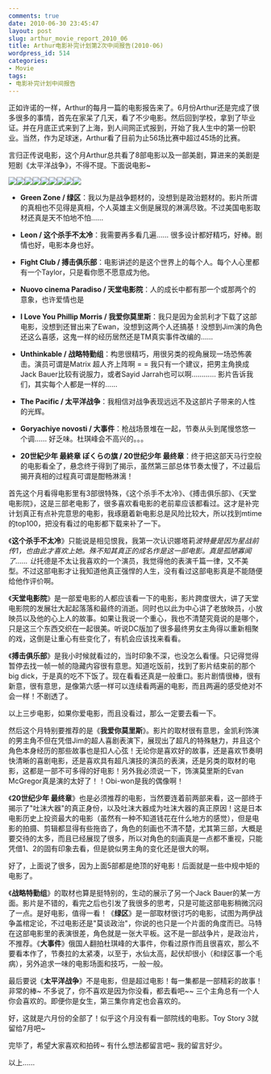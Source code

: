```yaml
---
comments: true
date: 2010-06-30 23:45:47
layout: post
slug: arthur_movie_report_2010_06
title: Arthur电影补完计划第2次中间报告(2010-06)
wordpress_id: 514
categories:
- Movie
tags:
- 电影补完计划中间报告
---
```


正如许诺的一样，Arthur的每月一篇的电影报告来了。6月份Arthur还是完成了很多很多的事情，首先在家呆了几天，看了不少电影。然后回到学校，拿到了毕业证。并在月底正式来到了上海，到人间网正式报到，开始了我人生中的第一份职业。当然，作为足球迷，Arthur看了目前为止56场比赛中超过45场的比赛。




言归正传说电影，这个月Arthur总共看了8部电影以及一部美剧，算进来的美剧是短剧《太平洋战争》，不得不提。下面说电影~




**![](http://img2.douban.com/spic/s4046263.jpg)**![](http://t.douban.com/spic/s3877058.jpg)![](http://img2.douban.com/spic/s1311094.jpg)![](http://t.douban.com/spic/s4011078.jpg)![](http://t.douban.com/spic/s3638647.jpg)![](http://img2.douban.com/spic/s3916263.jpg)![](http://img2.douban.com/spic/s3284761.jpg)![](http://t.douban.com/spic/s4195886.jpg)![](http://t.douban.com/spic/s4200775.jpg)






  * **Green Zone / 绿区**：我以为是战争题材的，没想到是政治题材的。影片所谓的真相也不见得是真相，个人英雄主义倒是展现的淋漓尽致。不过美国电影取材还真是天不怕地不怕……


  * **Leon / 这个杀手不太冷**：我需要再多看几遍…… 很多设计都好精巧，好棒。剧情也好，电影本身也好。


  * **Fight Club / 搏击俱乐部**：电影讲述的是这个世界上的每个人。每个人心里都有一个Taylor，只是看你愿不愿意成为他。


  * **Nuovo cinema Paradiso / 天堂电影院**：人的成长中都有那一个或那两个的意象，也许爱情也是


  * **I Love You Phillip Morris / 我爱你莫里斯**：我只是因为金凯利才下载了这部电影，没想到还冒出来了Ewan，没想到这两个人还搞基！没想到Jim演的角色还这么喜感，这鬼一样的经历居然还是TM真实事件改编的……


  * **Unthinkable / 战略特勤组**：构思很精巧，用很另类的视角展现一场恐怖袭击。演员可谓是Matrix 超人齐上阵啊 = = 我只有一个建议，把男主角换成Jack Bauer比较有说服力，或者Sayid Jarrah也可以啊………… 影片告诉我们，其实每个人都是一样的……


  * **The Pacific / 太平洋战争**：我相信对战争表现远远不及这部片子带来的人性的光辉。


  * **Goryachiye novosti / 大事件**：枪战场景堆在一起，节奏从头到尾慢悠悠一个调…… 好乏味。杜琪峰会不高兴的。。。


  * **20世紀少年 最終章 ぼくらの旗 / 20世纪少年 最终章**：终于把这部天马行空般的电影看全了，悬念终于得到了揭示，虽然第三部总体节奏太慢了，不过最后揭开真相的过程真可谓是酣畅淋漓！




首先这个月看得电影里有3部很特殊，《这个杀手不太冷》、《搏击俱乐部》、《天堂电影院》，这是三部老电影了，很多喜欢看电影的老前辈应该都看过。这才是补完计划真正有点补完意思的电影，我琢磨着新电影总是风险比较大，所以找到mtime的top100，把没有看过的电影都下载来补了一下。




《**这个杀手不太冷**》只能说是相见恨我，我第一次认识娜塔莉*波特曼是因为星战前传1，也由此才喜欢上她。殊不知其真正的成名作是这一部电影。真是孤陋寡闻了…… 让*托德是不太让我喜欢的一个演员，我觉得他的表演千篇一律，又不美型。不过这部电影才让我知道他真正强悍的人生，没有看过这部电影真是不能随便给他作评价啊。




《**天堂电影院**》是一部爱电影的人都应该看一下的电影，影片跨度很大，讲了天堂电影院的发展壮大起起落落和最终的消逝。同时也以此为中心讲了老放映员，小放映员以及他的心上人的故事。如果让我说一个重心，我也不清楚究竟说的是哪个，只是这三个东西交织在一起很美。听说DC版加了很多最终男女主角得以重新相聚的戏，这倒是让重心有些变化了，有机会应该找来看看。




《**搏击俱乐部**》是我小时候就看过的，当时印象不深，也没怎么看懂。只记得觉得暂停去找一帧一帧的隐藏内容很有意思。知道吃饭前，找到了影片结束前的那个big dick，于是真的吃不下饭了。现在看看还真是一般重口。影片剧情很棒，很有新意，很有意思，是像第六感一样可以连续看两遍的电影，而且两遍的感受绝对不会一样！不剧透了。




以上三步电影，如果你爱电影，而且没看过，那么一定要去看一下。




然后这个月特别要推荐的是《**我爱你莫里斯**》。影片的取材很有意思，金凯利饰演的男主角不但在凭借Jim的超人喜剧表演下，展现出了超凡的特殊魅力，并且这个角色本身经历的那些故事也是扣人心弦！无论你是喜欢好的故事，还是喜欢节奏明快清晰的喜剧电影，还是喜欢具有超凡演技的演员的表演，还是另类的取材的电影，这都是一部不可多得的好电影！另外我必须说一下，饰演莫里斯的Evan McGregor真是演的太好了！！Obi-won是我的偶像啊！




《**20世纪少年 最终章**》也是必须推荐的电影，当然要连着前两部来看，这一部终于揭示了"吐沫大器"的真正身份，以及吐沫大器成为吐沫大器的真正原因！这是日本电影历史上投资最大的电影（虽然有一种不知道钱花在什么地方的感觉），但是电影的拍摄、剪辑都显得有些拖沓了，角色的刻画也不清不楚，尤其第三部，大概是要交待的太多，而且已经展现了很多，所以对角色的刻画真是一点都不重视，只能凭借1、2的固有印象去看，但是貌似男主角的变化还是很大的啊。




好了，上面说了很多，因为上面5部都是绝顶的好电影！后面就是一些中规中矩的电影了。




《**战略特勤组**》的取材也算是挺特别的，生动的展示了另一个Jack Bauer的某一方面。影片是不错的，看完之后也引发了我很多的思考，只是可能这部电影稍微沉闷了一点。是好电影，值得一看！《**绿区**》是一部取材很讨巧的电影，试图为两伊战争盖棺定论，不过电影还是"莫谈政治"，你说的也只是一个片面的角度而已。马特在这部电影里的表演很差，角色就是一张大平板。这不是一部战争片，是政治片，不推荐。《**大事件**》俄国人翻拍杜琪峰的大事件，你看过原作而且很喜欢，那么不要看本作了，节奏拉的太紧凑，以至于，水仙太高，起伏却很小（和绿区事一个毛病），另外追求一味的电影场面和技巧，一般一般。




最后要说《**太平洋战争**》不是电影，但是超过电影！每一集都是一部精彩的故事！非常的棒~ 不多说了，你不喜欢是因为你没看，都去看吧~~ 三个主角总有一个人你会喜欢的。即便你是女生，第三集你肯定也会喜欢的。




好，这就是六月份的全部了！似乎这个月没有看一部院线的电影。Toy Story 3就留给7月吧~

完毕了，希望大家喜欢和拍砖~ 有什么想法都留言吧~ 我的留言好少。




以上……
